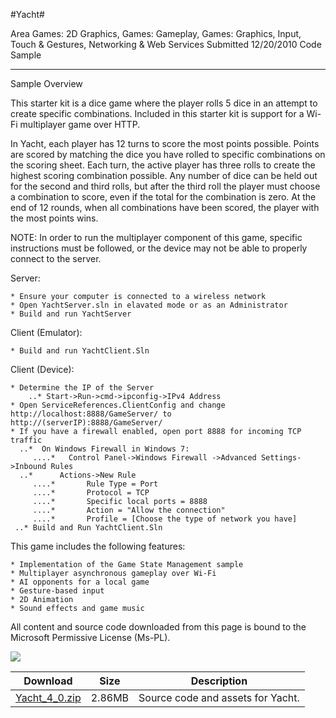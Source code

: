 #Yacht#

Area
Games: 2D Graphics, Games: Gameplay, Games: Graphics, Input, Touch & Gestures, Networking & Web Services
Submitted
12/20/2010
Code Sample

---

Sample Overview

This starter kit is a dice game where the player rolls 5 dice in an attempt to create specific combinations. Included in this starter kit is support for a Wi-Fi multiplayer game over HTTP.

In Yacht, each player has 12 turns to score the most points possible. Points are scored by matching the dice you have rolled to specific combinations on the scoring sheet. Each turn, the active player has three rolls to create the highest scoring combination possible. Any number of dice can be held out for the second and third rolls, but after the third roll the player must choose a combination to score, even if the total for the combination is zero. At the end of 12 rounds, when all combinations have been scored, the player with the most points wins.

NOTE: In order to run the multiplayer component of this game, specific instructions must be followed, or the device may not be able to properly connect to the server.

Server:

    * Ensure your computer is connected to a wireless network
    * Open YachtServer.sln in elavated mode or as an Administrator
    * Build and run YachtServer

Client (Emulator):

    * Build and run YachtClient.Sln

Client (Device):

    * Determine the IP of the Server
        ..* Start->Run->cmd->ipconfig->IPv4 Address
    * Open ServiceReferences.ClientConfig and change http://localhost:8888/GameServer/ to http://(serverIP):8888/GameServer/
    * If you have a firewall enabled, open port 8888 for incoming TCP traffic
      ..*  On Windows Firewall in Windows 7:
         ....*   Control Panel->Windows Firewall ->Advanced Settings->Inbound Rules
      ..*      Actions->New Rule
         ....*       Rule Type = Port
         ....*       Protocol = TCP
         ....*       Specific local ports = 8888
         ....*       Action = "Allow the connection"
         ....*       Profile = [Choose the type of network you have]
     ..* Build and Run YachtClient.Sln

This game includes the following features:

    * Implementation of the Game State Management sample
    * Multiplayer asynchronous gameplay over Wi-Fi
    * AI opponents for a local game
    * Gesture-based input
    * 2D Animation
    * Sound effects and game music

All content and source code downloaded from this page is bound to the Microsoft Permissive License (Ms-PL).

![](https://github.com/nkast/XNAGameStudio/blob/master/Images/yacht1.png)  	  	 

 
Download | Size | Description
---|---|---|
[Yacht_4_0.zip](https://github.com/nkast/XNAGameStudio/blob/master/Samples/Yacht_4_0.zip?raw=true) | 2.86MB | Source code and assets for Yacht.